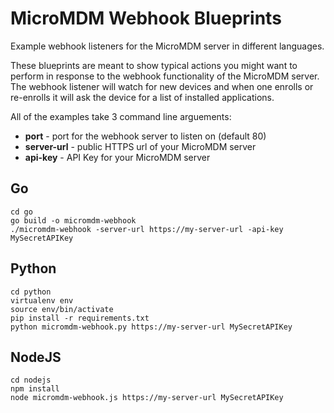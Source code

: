 # MicroMDM Webhook Blueprints
Example webhook listeners for the MicroMDM server in different languages.

These blueprints are meant to show typical actions you might want to perform in response to the webhook functionality of the MicroMDM server. The webhook listener will watch for new devices and when one enrolls or re-enrolls it will ask the device for a list of installed applications.

All of the examples take 3 command line arguements:

* **port** - port for the webhook server to listen on (default 80)
* **server-url** - public HTTPS url of your MicroMDM server
* **api-key** - API Key for your MicroMDM server

## Go

```
cd go
go build -o micromdm-webhook
./micromdm-webhook -server-url https://my-server-url -api-key MySecretAPIKey
```

## Python

```
cd python
virtualenv env
source env/bin/activate
pip install -r requirements.txt
python micromdm-webhook.py https://my-server-url MySecretAPIKey
```

## NodeJS

```
cd nodejs
npm install
node micromdm-webhook.js https://my-server-url MySecretAPIKey
```
